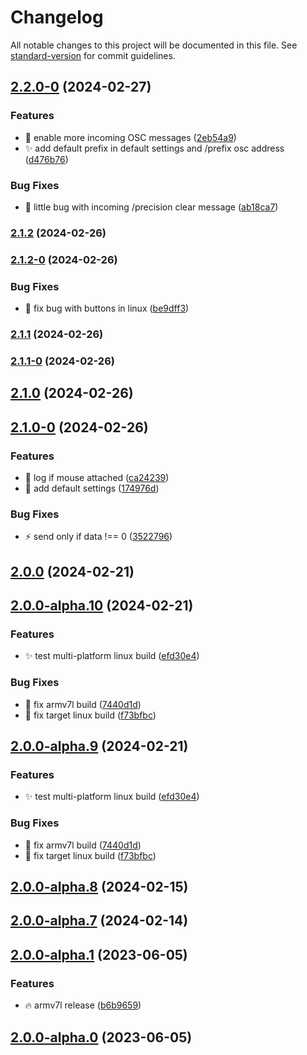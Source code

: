 # Changelog

All notable changes to this project will be documented in this file. See [standard-version](https://github.com/conventional-changelog/standard-version) for commit guidelines.

## [2.2.0-0](https://github.com/dewiweb/spacemouse-osc/compare/v2.1.2...v2.2.0-0) (2024-02-27)


### Features

* :rocket: enable more incoming OSC messages ([2eb54a9](https://github.com/dewiweb/spacemouse-osc/commit/2eb54a9f3eb9cd0b0f1afda5d15861f70abe6c17))
* :sparkles: add default prefix in default settings and /prefix osc address ([d476b76](https://github.com/dewiweb/spacemouse-osc/commit/d476b768a1c68caf4d6719dc9dda3b8944a4d66d))


### Bug Fixes

* :bug: little bug with incoming /precision clear message ([ab18ca7](https://github.com/dewiweb/spacemouse-osc/commit/ab18ca7c9fd7d853561c6ea72d36b5af5fe364cb))

### [2.1.2](https://github.com/dewiweb/spacemouse-osc/compare/v2.1.2-0...v2.1.2) (2024-02-26)

### [2.1.2-0](https://github.com/dewiweb/spacemouse-osc/compare/v2.1.1...v2.1.2-0) (2024-02-26)


### Bug Fixes

* :bug: fix bug with buttons in linux ([be9dff3](https://github.com/dewiweb/spacemouse-osc/commit/be9dff3d137a1a47681257823248f128ad222c3e))

### [2.1.1](https://github.com/dewiweb/spacemouse-osc/compare/v2.1.1-0...v2.1.1) (2024-02-26)

### [2.1.1-0](https://github.com/dewiweb/spacemouse-osc/compare/v2.1.0...v2.1.1-0) (2024-02-26)

## [2.1.0](https://github.com/dewiweb/spacemouse-osc/compare/v2.1.0-0...v2.1.0) (2024-02-26)

## [2.1.0-0](https://github.com/dewiweb/spacemouse-osc/compare/v2.0.0...v2.1.0-0) (2024-02-26)


### Features

* :memo: log if mouse attached ([ca24239](https://github.com/dewiweb/spacemouse-osc/commit/ca24239aa6fd6cd51ae5234dea837f369dd807cb))
* :rocket: add default settings ([174976d](https://github.com/dewiweb/spacemouse-osc/commit/174976d51d7f6078d90008c86245647313bd8e8b))


### Bug Fixes

* :zap: send only if data !== 0 ([3522796](https://github.com/dewiweb/spacemouse-osc/commit/352279689cf3b7bf5c36253691ff4080114a4690))

## [2.0.0](https://github.com/dewiweb/spacemouse-osc/compare/v2.0.0-alpha.10...v2.0.0) (2024-02-21)

## [2.0.0-alpha.10](https://github.com/dewiweb/spacemouse-osc/compare/v2.0.0-alpha.8...v2.0.0-alpha.10) (2024-02-21)


### Features

* :sparkles: test multi-platform linux build ([efd30e4](https://github.com/dewiweb/spacemouse-osc/commit/efd30e4e6b14a25aad259d0512ab9816a98229ba))


### Bug Fixes

* :bug: fix armv7l build ([7440d1d](https://github.com/dewiweb/spacemouse-osc/commit/7440d1d520aca8258a11ac4cd85cebe3796a777f))
* :bug: fix target linux build ([f73bfbc](https://github.com/dewiweb/spacemouse-osc/commit/f73bfbcc4947547a781138a0e8c841fd51585516))

## [2.0.0-alpha.9](https://github.com/dewiweb/spacemouse-osc/compare/v2.0.0-alpha.8...v2.0.0-alpha.9) (2024-02-21)


### Features

* :sparkles: test multi-platform linux build ([efd30e4](https://github.com/dewiweb/spacemouse-osc/commit/efd30e4e6b14a25aad259d0512ab9816a98229ba))


### Bug Fixes

* :bug: fix armv7l build ([7440d1d](https://github.com/dewiweb/spacemouse-osc/commit/7440d1d520aca8258a11ac4cd85cebe3796a777f))
* :bug: fix target linux build ([f73bfbc](https://github.com/dewiweb/spacemouse-osc/commit/f73bfbcc4947547a781138a0e8c841fd51585516))

## [2.0.0-alpha.8](https://github.com/dewiweb/spacemouse-osc/compare/v2.0.0-alpha.7...v2.0.0-alpha.8) (2024-02-15)

## [2.0.0-alpha.7](https://github.com/dewiweb/spacemouse-osc/compare/v2.0.0-alpha.6...v2.0.0-alpha.7) (2024-02-14)

## [2.0.0-alpha.1](https://github.com/dewiweb/spacemouse-osc/compare/v2.0.0-alpha.0...v2.0.0-alpha.1) (2023-06-05)


### Features

* :fire: armv7l release ([b6b9659](https://github.com/dewiweb/spacemouse-osc/commit/b6b9659b7439225781dda148113e214c5981c5a1))

## [2.0.0-alpha.0](https://github.com/dewiweb/spacemouse-osc/compare/v2.0.0-beta.1...v2.0.0-alpha.0) (2023-06-05)
